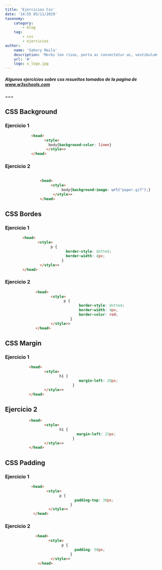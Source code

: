 ```yaml
---
title: 'Ejercicios Css'
date: '14:55 05/11/2019'
taxonomy:
    category:
        - blog
    tag:
        - css
        - ejercicios
author:
    name: 'Sahory Maila'
    description: 'Morbi leo risus, porta ac consectetur ac, vestibulum at eros. Fusce dapibus, tellus ac cursus commodo, tortor mauris condimentum nibh, ut fermentum massa justo sit amet risus.'
    url: '#'
    logo: x_logo.jpg
---
```


##### Algunos ejercicios sobre css resueltos tomados de la pagina de www.w3schools.com



===
## CSS Background
### Ejercicio 1

```html
			<head>
                  <style>
                   	body{background-color: linen}
                   </style>>
            </head>
```

### Ejercicio 2

```html
                                            
				<head>
                     <style>
                          body{background-image: url("paper.gif");}
                      </style>>
                </head>
```                              

## CSS Bordes
### Ejercicio 1
```html                                 
        <head>
               <style>
                     p {
                            border-style: dotted;
                            border-width: 4px;
                          }
                </style>>
        </head>
```                                    
### Ejercicio 2

```html
              <head>
                     <style>
                           p {
                                  border-style: dotted;
                                  border-width: 4px;
                                  border-color: red;
                              }
                     </style>>
              </head>
```                                    
## CSS Margin
### Ejercicio 1

```html
           <head>
                  <style>
                         h1 {
                                  margin-left: 20px;
                               }
                  </style>>
           </head>
```                                    
## Ejercicio 2
```html
           <head>
                  <style>
                         h1 {
								 margin-left: 25px;
                               }
                  </style>>
           </head>
```                                    
## CSS Padding
### Ejercicio 1
```html
            <head>
                   <style>
                         p {
                                padding-top: 30px;
                              }
                    </style>>
             </head>
```                                    
### Ejercicio 2
```html
              <head>
                    <style>
                          p {
                                padding: 50px;
                              }
                     </style>>
               </head>
```
